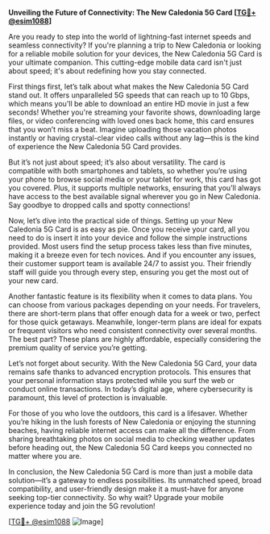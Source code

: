 **Unveiling the Future of Connectivity: The New Caledonia 5G Card [[TG💪+ @esim1088](https://t.me/s/esim1088)]**

Are you ready to step into the world of lightning-fast internet speeds and seamless connectivity? If you're planning a trip to New Caledonia or looking for a reliable mobile solution for your devices, the New Caledonia 5G Card is your ultimate companion. This cutting-edge mobile data card isn't just about speed; it's about redefining how you stay connected.

First things first, let’s talk about what makes the New Caledonia 5G Card stand out. It offers unparalleled 5G speeds that can reach up to 10 Gbps, which means you'll be able to download an entire HD movie in just a few seconds! Whether you're streaming your favorite shows, downloading large files, or video conferencing with loved ones back home, this card ensures that you won’t miss a beat. Imagine uploading those vacation photos instantly or having crystal-clear video calls without any lag—this is the kind of experience the New Caledonia 5G Card provides.

But it’s not just about speed; it’s also about versatility. The card is compatible with both smartphones and tablets, so whether you’re using your phone to browse social media or your tablet for work, this card has got you covered. Plus, it supports multiple networks, ensuring that you’ll always have access to the best available signal wherever you go in New Caledonia. Say goodbye to dropped calls and spotty connections!

Now, let’s dive into the practical side of things. Setting up your New Caledonia 5G Card is as easy as pie. Once you receive your card, all you need to do is insert it into your device and follow the simple instructions provided. Most users find the setup process takes less than five minutes, making it a breeze even for tech novices. And if you encounter any issues, their customer support team is available 24/7 to assist you. Their friendly staff will guide you through every step, ensuring you get the most out of your new card.

Another fantastic feature is its flexibility when it comes to data plans. You can choose from various packages depending on your needs. For travelers, there are short-term plans that offer enough data for a week or two, perfect for those quick getaways. Meanwhile, longer-term plans are ideal for expats or frequent visitors who need consistent connectivity over several months. The best part? These plans are highly affordable, especially considering the premium quality of service you’re getting.

Let’s not forget about security. With the New Caledonia 5G Card, your data remains safe thanks to advanced encryption protocols. This ensures that your personal information stays protected while you surf the web or conduct online transactions. In today’s digital age, where cybersecurity is paramount, this level of protection is invaluable.

For those of you who love the outdoors, this card is a lifesaver. Whether you’re hiking in the lush forests of New Caledonia or enjoying the stunning beaches, having reliable internet access can make all the difference. From sharing breathtaking photos on social media to checking weather updates before heading out, the New Caledonia 5G Card keeps you connected no matter where you are.

In conclusion, the New Caledonia 5G Card is more than just a mobile data solution—it’s a gateway to endless possibilities. Its unmatched speed, broad compatibility, and user-friendly design make it a must-have for anyone seeking top-tier connectivity. So why wait? Upgrade your mobile experience today and join the 5G revolution!

[[TG💪+ @esim1088](https://t.me/s/esim1088) ![Image](https://i.postimg.cc/Y0z9fWf4/image.png)]